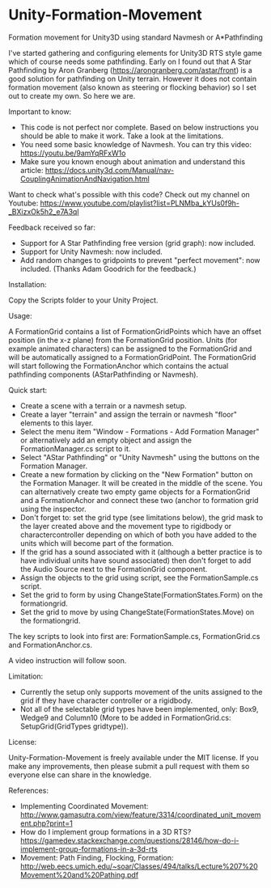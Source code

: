 # Unity-Formation-Movement
Formation movement for Unity3D using standard Navmesh or A*Pathfinding

I've started gathering and configuring elements for Unity3D RTS style game which of course needs some pathfinding.
Early on I found out that A Star Pathfinding by Aron Granberg (https://arongranberg.com/astar/front) is a good solution for pathfinding
on Unity terrain. However it does not contain formation movement (also known as steering or flocking behavior) so I set out to create
my own. So here we are.

Important to know:

* This code is not perfect nor complete. Based on below instructions you should be able to make it work. Take a look at the limitations.
* You need some basic knowledge of Navmesh. You can try this video: https://youtu.be/9amYqRFxW1o
* Make sure you known enough about animation and understand this article: https://docs.unity3d.com/Manual/nav-CouplingAnimationAndNavigation.html

Want to check what's possible with this code? Check out my channel on Youtube: https://www.youtube.com/playlist?list=PLNMba_kYUs0f9h-_BXizxOk5h2_e7A3ql

Feedback received so far:

* Support for A Star Pathfinding free version (grid graph): now included.
* Support for Unity Navmesh: now included.
* Add random changes to gridpoints to prevent "perfect movement": now included.
(Thanks Adam Goodrich for the feedback.)

Installation:

Copy the Scripts folder to your Unity Project.

Usage:

A FormationGrid contains a list of FormationGridPoints which have an offset position (in the x-z plane) from the FormationGrid position. Units (for example animated characters) can be assigned to the FormationGrid and will be automatically assigned to a FormationGridPoint. 
The FormationGrid will start following the FormationAnchor which contains the actual pathfinding components (AStarPathfinding or Navmesh).

Quick start:
* Create a scene with a terrain or a navmesh setup.
* Create a layer "terrain" and assign the terrain or navmesh "floor" elements to this layer.
* Select the menu item "Window - Formations - Add Formation Manager" or alternatively add an empty object and assign the FormationManager.cs script to it.
* Select "AStar Pathfinding" or "Unity Navmesh" using the buttons on the Formation Manager.
* Create a new formation by clicking on the "New Formation" button on the Formation Manager. It will be created in the middle of the scene. You can alternatively create two empty game objects for a FormationGrid and a FormationAchor and connect these two (anchor to formation grid using the inspector.
* Don't forget to: set the grid type (see limitations below), the grid mask to the layer created above and the movement type to rigidbody or charactercontroller depending on which of both you have added to the units which will become part of the formation.
* If the grid has a sound associated with it (although a better practice is to have individual units have sound associated) then don't forget to add the Audio Source next to the FormationGrid component.
* Assign the objects to the grid using script, see the FormationSample.cs script. 
* Set the grid to form by using ChangeState(FormationStates.Form) on the formationgrid.
* Set the grid to move by using ChangeState(FormationStates.Move) on the formationgrid.

The key scripts to look into first are: FormationSample.cs, FormationGrid.cs and FormationAnchor.cs.

A video instruction will follow soon.

Limitation:

* Currently the setup only supports movement of the units assigned to the grid if they have character controller or a rigidbody.
* Not all of the selectable grid types have been implemented, only: Box9, Wedge9 and Column10 (More to be added in FormationGrid.cs: SetupGrid(GridTypes gridtype)).

License:

Unity-Formation-Movement is freely available under the MIT license. If you make any improvements, then please submit a pull request with them so everyone else can share in the knowledge.

References:

* Implementing Coordinated Movement: http://www.gamasutra.com/view/feature/3314/coordinated_unit_movement.php?print=1
* How do I implement group formations in a 3D RTS? https://gamedev.stackexchange.com/questions/28146/how-do-i-implement-group-formations-in-a-3d-rts
* Movement: Path Finding, Flocking, Formation: http://web.eecs.umich.edu/~soar/Classes/494/talks/Lecture%207%20Movement%20and%20Pathing.pdf




